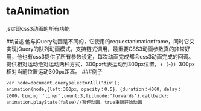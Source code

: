 ﻿# taAnimation

js实现css3动画的所有功能

##描述
   他与jQuery动画是不同的，它使用的requestanimationframe，同时它又实现jQuery的队列动画模式，支持链式调用，最重要CSS3动画参数真的非常好用，他也有css3提供了所有参数设定，每次动画完成都会css3动画完成的回调。
   提供相对运动绝对运动两种方式，300px代表运动到300px位置，+（-））300px相对当前位置运动300px距离。
###例子
```
var node=document.queryselectorAll('div');
animation(node,{left:300px，opacity：0.5}，{duration：4000，delay：2000，timing：'liner',count:3,fillmode:'forwards'},callback};
animation.playState(false)//暂停动画，true重新开始动画
```
